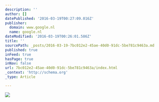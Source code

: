 ```yaml
---
description: ''
author: []
datePublished: '2016-03-19T00:27:09.016Z'
publisher:
  domain: www.google.nl
  name: google.nl
dateModified: '2016-03-19T00:26:01.586Z'
title: ''
sourcePath: _posts/2016-03-19-7bc012e2-45ae-40d0-91dc-5be781c9463a.md
published: true
inFeed: true
hasPage: true
inNav: false
url: 7bc012e2-45ae-40d0-91dc-5be781c9463a/index.html
_context: 'http://schema.org'
_type: Article

---
```

![](https://encrypted-tbn3.gstatic.com/images?q=tbn:ANd9GcR6yts9yHVKfT93lk5WmmHReaRe94pTyhkb07IDk9JYbvFbutwg)